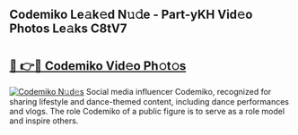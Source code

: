 ## Codemiko Le𝚊k𝚎d N𝚞𝚍e - Part-yKH Vid𝚎o Photos Le𝚊ks C8tV7

# <h2><a href="http://fbg4q1.evod.top/?m=Codemiko">🔗 👉🔴 Codemiko Vid𝚎o Ph𝚘t𝚘s</a></h2>

[![Codemiko N𝚞d𝚎s](https://i.imgur.com/8V9OHl7.gif)](http://fbg4q1.evod.top/?m=Codemiko)
Social media influencer Codemiko, recognized for sharing lifestyle and dance-themed content, including dance performances and vlogs. The role Codemiko of a public figure is to serve as a role model and inspire others. 
